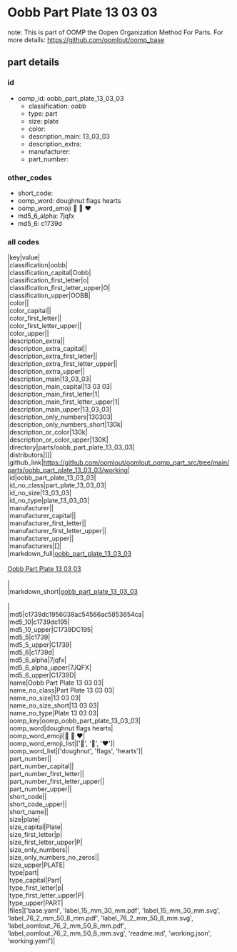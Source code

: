# Oobb Part Plate 13 03 03  

note: This is part of OOMP the Oopen Organization Method For Parts. For more details: https://github.com/oomlout/oomp_base

##  part details





### id
* oomp_id: oobb_part_plate_13_03_03
  * classification: oobb
  * type: part
  * size: plate
  * color: 
  * description_main: 13_03_03
  * description_extra: 
  * manufacturer: 
  * part_number: 

### other_codes
* short_code: 
* oomp_word: doughnut flags hearts
* oomp_word_emoji :doughnut: :flags: :hearts:
* md5_6_alpha: 7jqfx
* md5_6: c1739d

### all codes 
|key|value|  
|classification|oobb|  
|classification_capital|Oobb|  
|classification_first_letter|o|  
|classification_first_letter_upper|O|  
|classification_upper|OOBB|  
|color||  
|color_capital||  
|color_first_letter||  
|color_first_letter_upper||  
|color_upper||  
|description_extra||  
|description_extra_capital||  
|description_extra_first_letter||  
|description_extra_first_letter_upper||  
|description_extra_upper||  
|description_main|13_03_03|  
|description_main_capital|13 03 03|  
|description_main_first_letter|1|  
|description_main_first_letter_upper|1|  
|description_main_upper|13_03_03|  
|description_only_numbers|130303|  
|description_only_numbers_short|130k|  
|description_or_color|130k|  
|description_or_color_upper|130K|  
|directory|parts/oobb_part_plate_13_03_03|  
|distributors|[]|  
|github_link|https://github.com/oomlout/oomlout_oomp_part_src/tree/main/parts/oobb_part_plate_13_03_03/working|  
|id|oobb_part_plate_13_03_03|  
|id_no_class|part_plate_13_03_03|  
|id_no_size|13_03_03|  
|id_no_type|plate_13_03_03|  
|manufacturer||  
|manufacturer_capital||  
|manufacturer_first_letter||  
|manufacturer_first_letter_upper||  
|manufacturer_upper||  
|manufacturers|[]|  
|markdown_full|[oobb_part_plate_13_03_03](https://github.com/oomlout/oomlout_oomp_part_src/tree/main/parts/oobb_part_plate_13_03_03/working)<br>[](https://github.com/oomlout/oomlout_oomp_part_src/tree/main/parts/oobb_part_plate_13_03_03/working)<br>[Oobb Part Plate 13 03 03](https://github.com/oomlout/oomlout_oomp_part_src/tree/main/parts/oobb_part_plate_13_03_03/working)<br><br>|  
|markdown_short|[oobb_part_plate_13_03_03](https://github.com/oomlout/oomlout_oomp_part_src/tree/main/parts/oobb_part_plate_13_03_03/working)<br><br>|  
|md5|c1739dc1956038ac54566ac5853654ca|  
|md5_10|c1739dc195|  
|md5_10_upper|C1739DC195|  
|md5_5|c1739|  
|md5_5_upper|C1739|  
|md5_6|c1739d|  
|md5_6_alpha|7jqfx|  
|md5_6_alpha_upper|7JQFX|  
|md5_6_upper|C1739D|  
|name|Oobb Part Plate 13 03 03|  
|name_no_class|Part Plate 13 03 03|  
|name_no_size|13 03 03|  
|name_no_size_short|13 03 03|  
|name_no_type|Plate 13 03 03|  
|oomp_key|oomp_oobb_part_plate_13_03_03|  
|oomp_word|doughnut flags hearts|  
|oomp_word_emoji|:doughnut: :flags: :hearts:|  
|oomp_word_emoji_list|[':doughnut:', ':flags:', ':hearts:']|  
|oomp_word_list|['doughnut', 'flags', 'hearts']|  
|part_number||  
|part_number_capital||  
|part_number_first_letter||  
|part_number_first_letter_upper||  
|part_number_upper||  
|short_code||  
|short_code_upper||  
|short_name||  
|size|plate|  
|size_capital|Plate|  
|size_first_letter|p|  
|size_first_letter_upper|P|  
|size_only_numbers||  
|size_only_numbers_no_zeros||  
|size_upper|PLATE|  
|type|part|  
|type_capital|Part|  
|type_first_letter|p|  
|type_first_letter_upper|P|  
|type_upper|PART|  
|files|['base.yaml', 'label_15_mm_30_mm.pdf', 'label_15_mm_30_mm.svg', 'label_76_2_mm_50_8_mm.pdf', 'label_76_2_mm_50_8_mm.svg', 'label_oomlout_76_2_mm_50_8_mm.pdf', 'label_oomlout_76_2_mm_50_8_mm.svg', 'readme.md', 'working.json', 'working.yaml']|  
